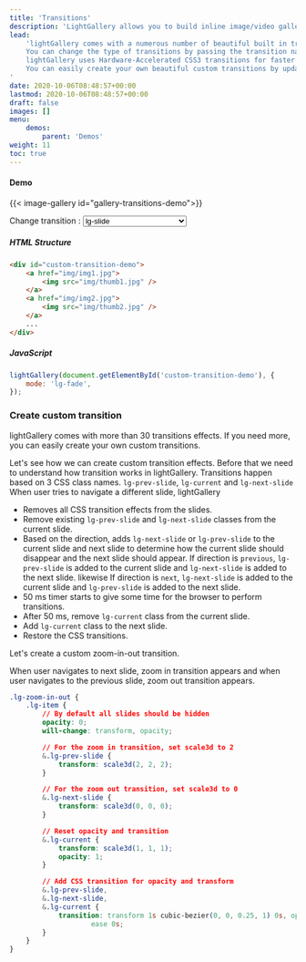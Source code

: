 ```yaml
---
title: 'Transitions'
description: 'LightGallery allows you to build inline image/video galleries.'
lead:
    'lightGallery comes with a numerous number of beautiful built in transitions. 
    You can change the type of transitions by passing the transition name via mode option. 
    lightGallery uses Hardware-Accelerated CSS3 transitions for faster animation performance. 
    You can easily create your own beautiful custom transitions by updating the CSS transform values.
'
date: 2020-10-06T08:48:57+00:00
lastmod: 2020-10-06T08:48:57+00:00
draft: false
images: []
menu:
    demos:
        parent: 'Demos'
weight: 11
toc: true
---
```


#### Demo

{{< image-gallery id="gallery-transitions-demo">}}

<div class="choose-select-option-wrap">
<span class="choose-select-option">Change transition : </span>
<select id="select-trans" class="mrb30 select">

<option selected="selected" value="lg-slide">lg-slide</option>
<option value="lg-fade">lg-fade</option>
<option value="lg-zoom-in">lg-zoom-in</option>
<option value="lg-zoom-in-big">lg-zoom-in-big</option>
<option value="lg-zoom-out">lg-zoom-out</option>
<option value="lg-zoom-out-big">lg-zoom-out-big</option>
<option value="lg-zoom-out-in">lg-zoom-out-in</option>
<option value="lg-zoom-in-out">lg-zoom-in-out</option>
<option value="lg-soft-zoom">lg-soft-zoom</option>
<option value="lg-scale-up">lg-scale-up</option>
<option value="lg-slide-circular">lg-slide-circular</option>
<option value="lg-slide-circular-vertical">lg-slide-circular-vertical</option>
<option value="lg-slide-vertical">lg-slide-vertical</option>
<option value="lg-slide-vertical-growth">lg-slide-vertical-growth</option>
<option value="lg-slide-skew-only">lg-slide-skew-only</option>
<option value="lg-slide-skew-only-rev">lg-slide-skew-only-rev</option>
<option value="lg-slide-skew-only-y">lg-slide-skew-only-y</option>
<option value="lg-slide-skew-only-y-rev">lg-slide-skew-only-y-rev</option>
<option value="lg-slide-skew">lg-slide-skew</option>
<option value="lg-slide-skew-rev">lg-slide-skew-rev</option>
<option value="lg-slide-skew-cross">lg-slide-skew-cross</option>
<option value="lg-slide-skew-cross-rev">lg-slide-skew-cross-rev</option>
<option value="lg-slide-skew-ver">lg-slide-skew-ver</option>
<option value="lg-slide-skew-ver-rev">lg-slide-skew-ver-rev</option>
<option value="lg-slide-skew-ver-cross">lg-slide-skew-ver-cross</option>
<option value="lg-slide-skew-ver-cross-rev">lg-slide-skew-ver-cross-rev</option>
<option value="lg-lollipop">lg-lollipop</option>
<option value="lg-lollipop-rev">lg-lollipop-rev</option>
<option value="lg-rotate">lg-rotate</option>
<option value="lg-rotate-rev">lg-rotate-rev</option>
<option value="lg-tube">lg-tube</option> </select>
</div>

##### HTML Structure

```html
<div id="custom-transition-demo">
    <a href="img/img1.jpg">
        <img src="img/thumb1.jpg" />
    </a>
    <a href="img/img2.jpg">
        <img src="img/thumb2.jpg" />
    </a>
    ...
</div>
```

##### JavaScript

```js
lightGallery(document.getElementById('custom-transition-demo'), {
    mode: 'lg-fade',
});
```

### Create custom transition

lightGallery comes with more than 30 transitions effects. If you need more, you
can easily create your own custom transitions.

Let's see how we can create custom transition effects. Before that we need to
understand how transition works in lightGallery. Transitions happen based on 3
CSS class names. `lg-prev-slide`, `lg-current` and `lg-next-slide` When user
tries to navigate a different slide, lightGallery

-   Removes all CSS transition effects from the slides.
-   Remove existing `lg-prev-slide` and `lg-next-slide` classes from the current
    slide.
-   Based on the direction, adds `lg-next-slide` or `lg-prev-slide` to the
    current slide and next slide to determine how the current slide should
    disappear and the next slide should appear. If direction is `previous`,
    `lg-prev-slide` is added to the current slide and `lg-next-slide` is added
    to the next slide. likewise If direction is `next`, `lg-next-slide` is added
    to the current slide and `lg-prev-slide` is added to the next slide.
-   50 ms timer starts to give some time for the browser to perform transitions.
-   After 50 ms, remove `lg-current` class from the current slide.
-   Add `lg-current` class to the next slide.
-   Restore the CSS transitions.

Let's create a custom zoom-in-out transition.

When user navigates to next slide, zoom in transition appears and when user
navigates to the previous slide, zoom out transition appears.

```css
.lg-zoom-in-out {
    .lg-item {
        // By default all slides should be hidden
        opacity: 0;
        will-change: transform, opacity;

        // For the zoom in transition, set scale3d to 2
        &.lg-prev-slide {
            transform: scale3d(2, 2, 2);
        }

        // For the zoom out transition, set scale3d to 0
        &.lg-next-slide {
            transform: scale3d(0, 0, 0);
        }

        // Reset opacity and transition
        &.lg-current {
            transform: scale3d(1, 1, 1);
            opacity: 1;
        }

        // Add CSS transition for opacity and transform
        &.lg-prev-slide,
        &.lg-next-slide,
        &.lg-current {
            transition: transform 1s cubic-bezier(0, 0, 0.25, 1) 0s, opacity 1s
                    ease 0s;
        }
    }
}
```
